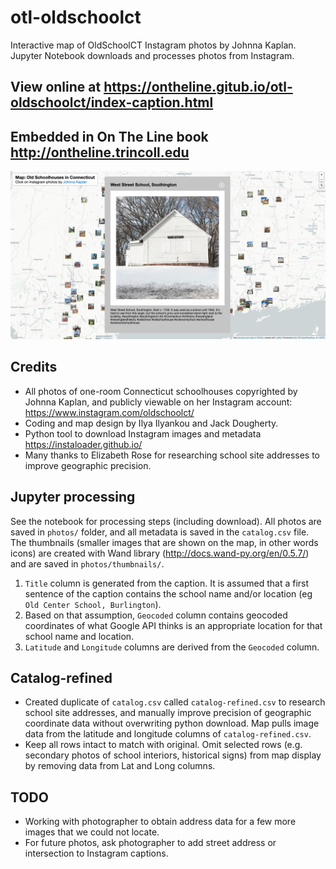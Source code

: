 # otl-oldschoolct
Interactive map of OldSchoolCT Instagram photos by Johnna Kaplan. Jupyter Notebook downloads and processes photos from Instagram.

## View online at https://ontheline.gitub.io/otl-oldschoolct/index-caption.html

## Embedded in On The Line book http://ontheline.trincoll.edu

![Map demo screenshot](otl-oldschoolct-demo.png)

## Credits
- All photos of one-room Connecticut schoolhouses copyrighted by Johnna Kaplan, and publicly viewable on her Instagram account: https://www.instagram.com/oldschoolct/
- Coding and map design by Ilya Ilyankou and Jack Dougherty.
- Python tool to download Instagram images and metadata https://instaloader.github.io/
- Many thanks to Elizabeth Rose for researching school site addresses to improve geographic precision.

## Jupyter processing
See the notebook for processing steps (including download). All photos are saved in `photos/` folder, and all metadata is saved in the `catalog.csv` file. The thumbnails (smaller images that are shown on the map, in other words icons) are created with Wand library (http://docs.wand-py.org/en/0.5.7/) and are saved in `photos/thumbnails/`.

1. `Title` column is generated from the caption. It is assumed that a first sentence of the caption contains the school name and/or location (eg `Old Center School, Burlington`).
1. Based on that assumption, `Geocoded` column contains geocoded coordinates of what Google API thinks is an appropriate location for that school name and location.
1. `Latitude` and `Longitude` columns are derived from the `Geocoded` column.

## Catalog-refined
- Created duplicate of `catalog.csv` called `catalog-refined.csv` to research school site addresses, and manually improve precision of geographic coordinate data without overwriting python download. Map pulls image data from the latitude and longitude columns of `catalog-refined.csv`.
- Keep all rows intact to match with original. Omit selected rows (e.g. secondary photos of school interiors, historical signs) from map display by removing data from Lat and Long columns.

## TODO
- Working with photographer to obtain address data for a few more images that we could not locate.
- For future photos, ask photographer to add street address or intersection to Instagram captions.
